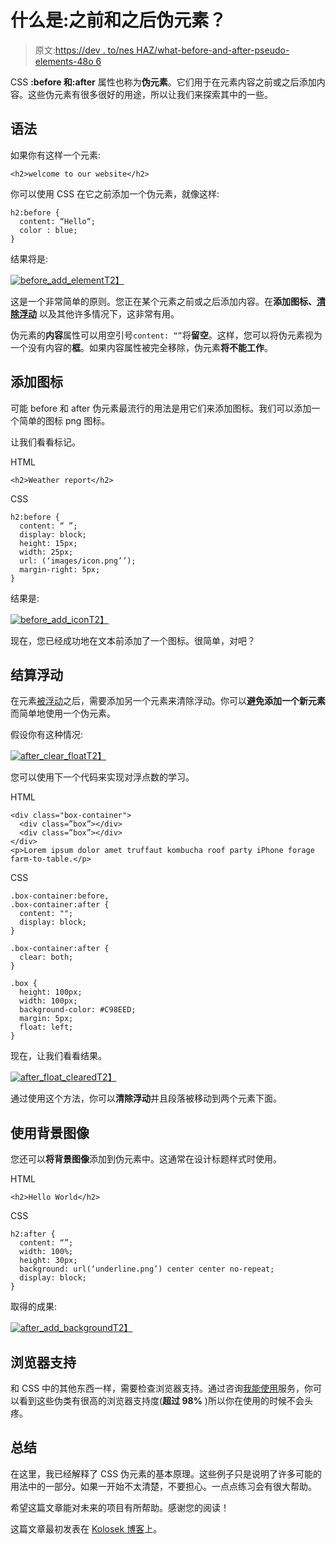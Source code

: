 # 什么是:之前和之后伪元素？

> 原文:[https://dev . to/nes HAZ/what-before-and-after-pseudo-elements-48o 6](https://dev.to/neshaz/what-are-before-and-after-pseudo-elements-48o6)

CSS **:before 和:after** 属性也称为**伪元素**。它们用于在元素内容之前或之后添加内容。这些伪元素有很多很好的用途，所以让我们来探索其中的一些。

## [](#the-syntax)语法

如果你有这样一个元素:

`<h2>welcome to our website</h2>`

你可以使用 CSS 在它之前添加一个伪元素，就像这样:

```
h2:before {
  content: “Hello“;
  color : blue;
} 
```

结果将是:

[![before_add_element](../Images/f0ad55ed456405da4e264d7d0983e463.png)T2】](https://res.cloudinary.com/practicaldev/image/fetch/s--zZ-GgYpZ--/c_limit%2Cf_auto%2Cfl_progressive%2Cq_auto%2Cw_880/https://kolosek.com/content/images/2018/03/before_add_element.png)

这是一个非常简单的原则。您正在某个元素之前或之后添加内容。在**添加图标、[清除浮动](https://kolosek.com/css-clear-float/)** 以及其他许多情况下，这非常有用。

伪元素的**内容**属性可以用空引号`content: “”`将**留空**。这样，您可以将伪元素视为一个没有内容的**框**。如果内容属性被完全移除，伪元素**将不能工作**。

## [](#adding-icons)添加图标

可能 before 和 after 伪元素最流行的用法是用它们来添加图标。我们可以添加一个简单的图标 png 图标。

让我们看看标记。

HTML

```
<h2>Weather report</h2> 
```

CSS

```
h2:before {
  content: “ ”; 
  display: block;
  height: 15px;
  width: 25px;
  url: (‘images/icon.png’’);
  margin-right: 5px;
} 
```

结果是:

[![before_add_icon](../Images/08c392a405089a156bde82ed3b484ed0.png)T2】](https://res.cloudinary.com/practicaldev/image/fetch/s--JKcr8wVP--/c_limit%2Cf_auto%2Cfl_progressive%2Cq_auto%2Cw_880/https://kolosek.com/content/images/2018/03/before_add_icon.png)

现在，您已经成功地在文本前添加了一个图标。很简单，对吧？

## [](#clearing-floats)结算浮动

在元素[被浮动](https://kolosek.com/css-float/)之后，需要添加另一个元素来清除浮动。你可以**避免添加一个新元素**而简单地使用一个伪元素。

假设你有这种情况:

[![after_clear_float](../Images/662d549f5a0a37a885adb4c4f03f0261.png)T2】](https://res.cloudinary.com/practicaldev/image/fetch/s--nPZ3Oqt1--/c_limit%2Cf_auto%2Cfl_progressive%2Cq_auto%2Cw_880/https://kolosek.com/content/images/2018/03/after_clear_float.png)

您可以使用下一个代码来实现对浮点数的学习。

HTML

```
<div class="box-container">
  <div class=”box”></div>
  <div class=”box”></div>
</div>
<p>Lorem ipsum dolor amet truffaut kombucha roof party iPhone forage farm-to-table.</p> 
```

CSS

```
.box-container:before,
.box-container:after {
  content: "";
  display: block;
}

.box-container:after {
  clear: both;
}

.box {
  height: 100px;
  width: 100px;
  background-color: #C98EED;
  margin: 5px;
  float: left;
} 
```

现在，让我们看看结果。

[![after_float_cleared](../Images/fd0b0b7d49ec93eddee5bfcb72cd2d46.png)T2】](https://res.cloudinary.com/practicaldev/image/fetch/s--M6_preI9--/c_limit%2Cf_auto%2Cfl_progressive%2Cq_auto%2Cw_880/https://kolosek.com/content/images/2018/03/after_float_cleared.png)

通过使用这个方法，你可以**清除浮动**并且段落被移动到两个元素下面。

## [](#using-a-background-image)使用背景图像

您还可以**将背景图像**添加到伪元素中。这通常在设计标题样式时使用。

HTML

```
<h2>Hello World</h2> 
```

CSS

```
h2:after {
  content: “”;
  width: 100%;
  height: 30px;
  background: url(‘underline.png’) center center no-repeat;
  display: block;
} 
```

取得的成果:

[![after_add_background](../Images/25ce807f48cf00a5b729326c491496d3.png)T2】](https://res.cloudinary.com/practicaldev/image/fetch/s--FAhC1vac--/c_limit%2Cf_auto%2Cfl_progressive%2Cq_auto%2Cw_880/https://kolosek.com/content/images/2018/03/after_add_background.png)

## [](#browser-support)浏览器支持

和 CSS 中的其他东西一样，需要检查浏览器支持。通过咨询[我能使用](https://caniuse.com/#search=%3Abefore)服务，你可以看到这些伪类有很高的浏览器支持度(**超过 98%** )所以你在使用的时候不会头疼。

## [](#summary)总结

在这里，我已经解释了 CSS 伪元素的基本原理。这些例子只是说明了许多可能的用法中的一部分。如果一开始不太清楚，不要担心。一点点练习会有很大帮助。

希望这篇文章能对未来的项目有所帮助。感谢您的阅读！

这篇文章最初发表在 [Kolosek 博客](https://kolosek.com/css-before-and-after/?utm_source=dvt)上。